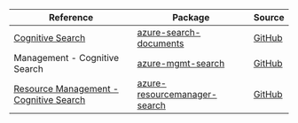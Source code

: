 | Reference | Package | Source |
|---|---|---|
|[Cognitive Search](search-documents-readme.md)|[azure-search-documents](https://repo1.maven.org/maven2/com/azure/azure-search-documents)|[GitHub](https://github.com/Azure/azure-sdk-for-java/blob/main/sdk/search/azure-search-documents)|
|Management - Cognitive Search|[azure-mgmt-search](https://repo1.maven.org/maven2/com/microsoft/azure/azure-mgmt-search)|[GitHub](https://github.com/Azure/azure-sdk-for-java)|
|[Resource Management - Cognitive Search](resourcemanager-search-readme.md)|[azure-resourcemanager-search](https://repo1.maven.org/maven2/com/azure/resourcemanager/azure-resourcemanager-search)|[GitHub](https://github.com/Azure/azure-sdk-for-java/blob/main/sdk/resourcemanager/azure-resourcemanager-search)|
